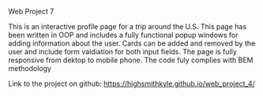 
Web Project 7


This is an interactive profile page for a trip around the U.S. This page has been written in OOP and includes a fully functional popup windows for adding information about the user. Cards can be added and removed by the user  and include form valdiation for both input fields. The page is fully responsive from dektop to mobile phone. The code fuly complies with BEM methodology 


Link to the project on github: https://highsmithkyle.github.io/web_project_4/

 